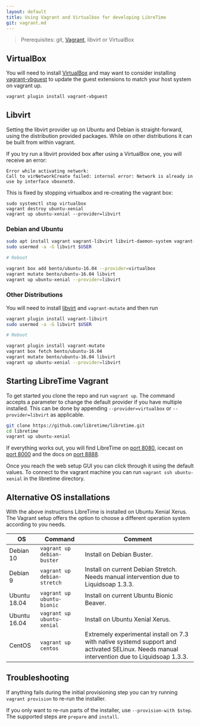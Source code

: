 ```yaml
---
layout: default
title: Using Vagrant and Virtualbox for developing LibreTime
git: vagrant.md
---
```


> Prerequisites: git, [Vagrant](https://vagrantup.com), libvirt or VirtualBox

## VirtualBox

You will need to install [VirtualBox](https://www.virtualbox.org) and may want to consider
installing [vagrant-vbguest](https://github.com/dotless-de/vagrant-vbguest) to update the
guest extensions to match your host system on vagrant up.

```bash
vagrant plugin install vagrant-vbguest
```

## Libvirt

Setting the libvirt provider up on Ubuntu and Debian is straight-forward,
using the distribution provided packages. While on
other distributions it can be built from within vagrant.

If you try run a libvirt provided box after using a VirtualBox one, you will receive an
error:

```
Error while activating network:
Call to virNetworkCreate failed: internal error: Network is already in use by interface vboxnet0.
```

This is fixed by stopping virtualbox and re-creating the vagrant box:

```
sudo systemctl stop virtualbox
vagrant destroy ubuntu-xenial
vagrant up ubuntu-xenial --provider=libvirt
```

### Debian and Ubuntu

```bash
sudo apt install vagrant vagrant-libvirt libvirt-daemon-system vagrant-mutate libvirt-dev
sudo usermod -a -G libvirt $USER

# Reboot

vagrant box add bento/ubuntu-16.04 --provider=virtualbox
vagrant mutate bento/ubuntu-16.04 libvirt
vagrant up ubuntu-xenial --provider=libvirt
```

### Other Distributions

You will need to install [libvirt](https://libvirt.org/) and `vagrant-mutate` and then run

```bash
vagrant plugin install vagrant-libvirt
sudo usermod -a -G libvirt $USER

# Reboot

vagrant plugin install vagrant-mutate
vagrant box fetch bento/ubuntu-16.04
vagrant mutate bento/ubuntu-16.04 libvirt
vagrant up ubuntu-xenial --provider=libvirt
```

## Starting LibreTime Vagrant

To get started you clone the repo and run `vagrant up`. The command accepts a parameter to
change the default provider if you have multiple installed. This can be done by appending
`--provider=virtualbox` or `--provider=libvirt` as applicable.

```bash
git clone https://github.com/libretime/libretime.git
cd libretime
vagrant up ubuntu-xenial
```

If everything works out, you will find LibreTime on [port 8080](http://localhost:8080),
icecast on [port 8000](http://localhost:8000) and the docs on
[port 8888](http://localhost:8888).

Once you reach the web setup GUI you can click through it using the default values. To
connect to the vagrant machine you can run `vagrant ssh ubuntu-xenial` in the libretime
directory.

## Alternative OS installations

With the above instructions LibreTime is installed on Ubuntu Xenial Xerus. The Vagrant setup
offers the option to choose a different operation system according to you needs.

| OS     | Command             | Comment |
| ------ | ------------------- | ------- |
| Debian 10   | `vagrant up debian-buster`  | Install on Debian Buster. |
| Debian 9   | `vagrant up debian-stretch` | Install on current Debian Stretch. Needs manual intervention due to Liquidsoap 1.3.3. |
| Ubuntu 18.04 | `vagrant up ubuntu-bionic`  | Install on current Ubuntu Bionic Beaver. |
| Ubuntu 16.04 | `vagrant up ubuntu-xenial`  | Install on Ubuntu Xenial Xerus. |
| CentOS | `vagrant up centos` | Extremely experimental install on 7.3 with native systemd support and activated SELinux. Needs manual intervention due to Liquidsoap 1.3.3. |

## Troubleshooting

If anything fails during the initial provisioning step you can try running `vagrant provision`
to re-run the installer.

If you only want to re-run parts of the installer, use `--provision-with $step`. The
supported steps are `prepare` and `install`.
